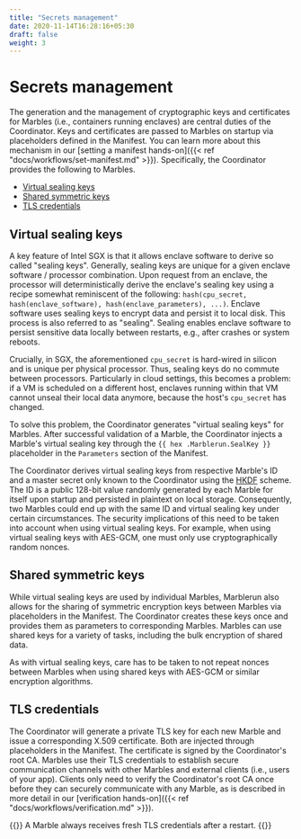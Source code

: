 ```yaml
---
title: "Secrets management"
date: 2020-11-14T16:28:16+05:30
draft: false
weight: 3
---
```


# Secrets management

The generation and the management of cryptographic keys and certificates for Marbles (i.e., containers running enclaves) are central duties of the Coordinator. Keys and certificates are passed to Marbles on startup via placeholders defined in the Manifest. You can learn more about this mechanism in our [setting a manifest hands-on]({{< ref "docs/workflows/set-manifest.md" >}}). Specifically, the Coordinator provides the following to Marbles.

* [Virtual sealing keys](#virtual-sealing-keys)
* [Shared symmetric keys](#shared-symmetric-keys)
* [TLS credentials](#tls-credentials)

## Virtual sealing keys

A key feature of Intel SGX is that it allows enclave software to derive so called "sealing keys". Generally, sealing keys are unique for a given enclave software / processor combination. Upon request from an enclave, the processor will deterministically derive the enclave's sealing key using a recipe somewhat reminiscent of the following: `hash(cpu_secret, hash(enclave_software), hash(enclave_parameters), ...)`. Enclave software uses sealing keys to encrypt data and persist it to local disk. This process is also referred to as "sealing". Sealing enables enclave software to persist sensitive data locally between restarts, e.g., after crashes or system reboots.

Crucially, in SGX, the aforementioned `cpu_secret` is hard-wired in silicon and is unique per physical processor. Thus, sealing keys do no commute between processors. Particularly in cloud settings, this becomes a problem: if a VM is scheduled on a different host, enclaves running within that VM cannot unseal their local data anymore, because the host's `cpu_secret` has changed.

To solve this problem, the Coordinator generates "virtual sealing keys" for Marbles. After successful validation of a Marble, the Coordinator injects a Marble's virtual sealing key through the `{{ hex .Marblerun.SealKey }}` placeholder in the `Parameters` section of the Manifest.

The Coordinator derives virtual sealing keys from respective Marble's ID and a master secret only known to the Coordinator using the [HKDF](https://tools.ietf.org/html/rfc5869) scheme. The ID is a public 128-bit value randomly generated by each Marble for itself upon startup and persisted in plaintext on local storage. Consequently, two Marbles could end up with the same ID and virtual sealing key under certain circumstances. The security implications of this need to be taken into account when using virtual sealing keys. For example, when using virtual sealing keys with AES-GCM, one must only use cryptographically random nonces.

## Shared symmetric keys

While virtual sealing keys are used by individual Marbles, Marblerun also allows for the sharing of symmetric encryption keys between Marbles via placeholders in the Manifest. The Coordinator creates these keys once and provides them as parameters to corresponding Marbles. Marbles can use shared keys for a variety of tasks, including the bulk encryption of shared data.

As with virtual sealing keys, care has to be taken to not repeat nonces between Marbles when using shared keys with AES-GCM or similar encryption algorithms.

## TLS credentials

The Coordinator will generate a private TLS key for each new Marble and issue a corresponding X.509 certificate. Both are injected through placeholders in the Manifest. The certificate is signed by the Coordinator's root CA. Marbles use their TLS credentials to establish secure communication channels with other Marbles and external clients (i.e., users of your app). Clients only need to verify the Coordinator's root CA once before they can securely communicate with any Marble, as is described in more detail in our [verification hands-on]({{< ref "docs/workflows/verification.md" >}}).

{{<note>}}
A Marble always receives fresh TLS credentials after a restart.
{{</note>}}
